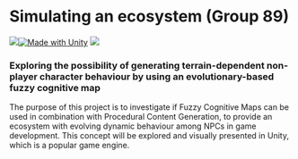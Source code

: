 # Simulating an ecosystem (Group 89)
![](https://img.shields.io/badge/DATX02-Group%2089-green)[![Made with Unity](https://img.shields.io/badge/Made%20with-Unity-57b9d3.svg?style=flat&logo=unity)](https://unity3d.com)
![](https://img.shields.io/badge/Made%20in-Visual%20Studio-blueviolet)

### Exploring the possibility of generating terrain-dependent non-player character behaviour by using an evolutionary-based fuzzy cognitive map

The purpose of this project is to investigate if Fuzzy Cognitive Maps can be used in combination with Procedural Content Generation, to provide an ecosystem with evolving dynamic behaviour among NPCs in game development. This concept will be explored and visually presented in Unity, which is a popular game engine.
